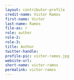 ```yaml
---
layout: contributor-profile
credit-name: Victor Ramos
first-name: Victor
last-name: Ramos
file-as: r
role: author
role-2:
role-3:
title: Author
twitter-handle:
profile-pic: victor-ramos.jpg
website-url:
short-name: victor-ramos
permalink: victor-ramos
---
```

